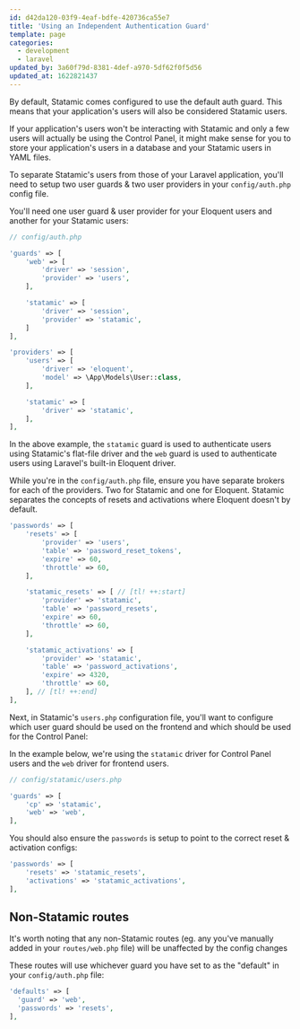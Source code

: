 ```yaml
---
id: d42da120-03f9-4eaf-bdfe-420736ca55e7
title: 'Using an Independent Authentication Guard'
template: page
categories:
  - development
  - laravel
updated_by: 3a60f79d-8381-4def-a970-5df62f0f5d56
updated_at: 1622821437
---
```

By default, Statamic comes configured to use the default auth guard. This means that your application's users will also be considered Statamic users.

If your application's users won't be interacting with Statamic and only a few users will actually be using the Control Panel, it might make sense for you to store your application's users in a database and your Statamic users in YAML files.

To separate Statamic's users from those of your Laravel application, you'll need to setup two user guards & two user providers in your `config/auth.php` config file.

You'll need one user guard & user provider for your Eloquent users and another for your Statamic users:

```php
// config/auth.php

'guards' => [
    'web' => [
        'driver' => 'session',
        'provider' => 'users',
    ],

    'statamic' => [
        'driver' => 'session',
        'provider' => 'statamic',
    ]
],

'providers' => [
    'users' => [
        'driver' => 'eloquent',
        'model' => \App\Models\User::class,
    ],

    'statamic' => [
        'driver' => 'statamic',
    ],
],
```

In the above example, the  `statamic`  guard is used to authenticate users using Statamic's flat-file driver and the `web` guard is used to authenticate users using Laravel's built-in Eloquent driver.

While you're in the `config/auth.php` file, ensure you have separate brokers for each of the providers. Two for Statamic and one for Eloquent. Statamic separates the concepts of resets and activations where Eloquent doesn't by default.

```php
'passwords' => [
	'resets' => [
		'provider' => 'users',
		'table' => 'password_reset_tokens',
		'expire' => 60,
		'throttle' => 60,
	],

	'statamic_resets' => [ // [tl! ++:start]
		'provider' => 'statamic',
		'table' => 'password_resets',
		'expire' => 60,
		'throttle' => 60,
	],

	'statamic_activations' => [
		'provider' => 'statamic',
		'table' => 'password_activations',
		'expire' => 4320,
		'throttle' => 60,
	], // [tl! ++:end]
],
```

Next, in Statamic's `users.php` configuration file, you'll want to configure which user guard should be used on the frontend and which should be used for the Control Panel:

In the example below, we're using the `statamic` driver for Control Panel users and the `web` driver for frontend users.

```php
// config/statamic/users.php

'guards' => [
    'cp' => 'statamic',
    'web' => 'web',
],
```

You should also ensure the `passwords` is setup to point to the correct reset & activation configs:

```php
'passwords' => [
	'resets' => 'statamic_resets',
	'activations' => 'statamic_activations',
],
```

## Non-Statamic routes

It's worth noting that any non-Statamic routes (eg. any you've manually added in your `routes/web.php` file) will be unaffected by the config changes

These routes will use whichever guard you have set to as the "default" in your `config/auth.php` file:

```php
'defaults' => [
  'guard' => 'web',
  'passwords' => 'resets',
],
```
